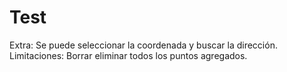 # Test
Extra: Se puede seleccionar la coordenada y buscar la dirección.
Limitaciones: Borrar eliminar todos los puntos agregados.
